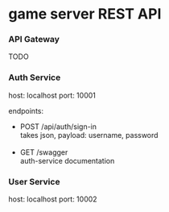 <h1>game server REST API</h1>

<h3>API Gateway</h3>
TODO


<h3>Auth Service</h3>
<div>
<p>
host: localhost
port: 10001
</p>
endpoints:
<ul>
    <div>
        <li>POST /api/auth/sign-in</li>
        takes json, payload: username, password
    </div>
    <br>
    <div>
        <li>GET /swagger</li>
        auth-service documentation
    </div>
</ul>
</div>


<h3>User Service</h3>
<div>
host: localhost
port: 10002
</div>